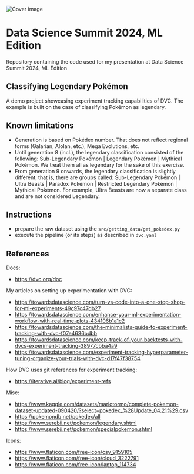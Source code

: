 ![Cover image](img/legendary_pokemon.png)

# Data Science Summit 2024, ML Edition  
Repository containing the code used for my presentation at Data Science Summit 2024, ML Edition

## Classifying Legendary Pokémon

A demo project showcasing experiment tracking capabilities of DVC.
The example is built on the case of classifying Pokémon as legendary.

## Known limitations
* Generation is based on Pokédex number. That does not reflect regional forms (Galarian, Alolan, etc.), Mega Evolutions, etc.
* Until generation 8 (incl.), the legendary classification consisted of the following: Sub-Legendary Pokémon | Legendary Pokémon | Mythical Pokémon. We treat them all as legendary for the sake of this exercise.
* From generation 9 onwards, the legendary classification is slightly different, that is, there are groups called: Sub-Legendary Pokémon | Ultra Beasts | Paradox Pokémon | Restricted Legendary Pokémon | Mythical Pokémon. For example, Ultra Beasts are now a separate class and are not considered Legendary.

## Instructions
* prepare the raw dataset using the `src/getting_data/get_pokedex.py`
* execute the pipeline (or its steps) as described in `dvc.yaml`

## References

Docs:
* https://dvc.org/doc

My articles on setting up experimentation with DVC:
* https://towardsdatascience.com/turn-vs-code-into-a-one-stop-shop-for-ml-experiments-49c97c47db27
* https://towardsdatascience.com/enhance-your-ml-experimentation-workflow-with-real-time-plots-434106b1a1c2
* https://towardsdatascience.com/the-minimalists-guide-to-experiment-tracking-with-dvc-f07e4636bdbb
* https://towardsdatascience.com/keep-track-of-your-backtests-with-dvcs-experiment-tracking-38977cbba4a9
* https://towardsdatascience.com/experiment-tracking-hyperparameter-tuning-organize-your-trials-with-dvc-d17f47f38754

How DVC uses git references for experiment tracking:
* https://iterative.ai/blog/experiment-refs

Misc:
* https://www.kaggle.com/datasets/mariotormo/complete-pokemon-dataset-updated-090420/?select=pokedex_%28Update_04.21%29.csv
* https://pokemondb.net/pokedex/all
* https://www.serebii.net/pokemon/legendary.shtml
* https://www.serebii.net/pokemon/specialpokemon.shtml

Icons:
* https://www.flaticon.com/free-icon/csv_9159105
* https://www.flaticon.com/free-icon/cloud_3222791
* https://www.flaticon.com/free-icon/laptop_114734